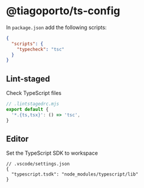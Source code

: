 # @tiagoporto/ts-config

In `package.json` add the following scripts:

```json
{
  "scripts": {
    "typecheck": "tsc"
  }
}
```

## Lint-staged

Check TypeScript files

```mjs
// .lintstagedrc.mjs
export default {
  '*.{ts,tsx}': () => 'tsc',
}
```

## Editor

Set the TypeScript SDK to workspace

```jsonc
// .vscode/settings.json
{
  "typescript.tsdk": "node_modules/typescript/lib"
}
```
